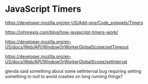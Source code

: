 # JavaScript Timers

https://developer.mozilla.org/en-US/Add-ons/Code_snippets/Timers

https://johnresig.com/blog/how-javascript-timers-work/

https://developer.mozilla.org/en-US/docs/Web/API/WindowOrWorkerGlobalScope/setTimeout

https://developer.mozilla.org/en-US/docs/Web/API/WindowOrWorkerGlobalScope/setInterval

glenda said something about some setInterval bug requiring setting something to null to avoid crashes on long running things?
